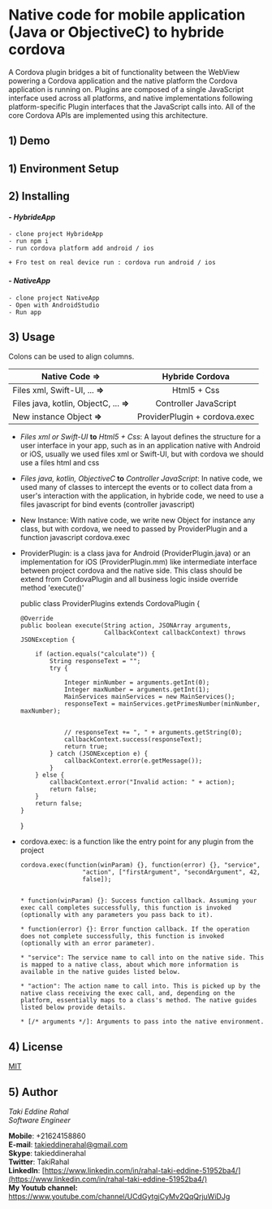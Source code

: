 # Native code for mobile application (Java or ObjectiveC) to hybride cordova

A Cordova plugin bridges a bit of functionality between the WebView powering a Cordova application and the native platform the Cordova application is running on. Plugins are composed of a single JavaScript interface used across all platforms, and native implementations following platform-specific Plugin interfaces that the JavaScript calls into. All of the core Cordova APIs are implemented using this architecture.

## 1) Demo

## 1) Environment Setup

## 2) Installing
    
#### - *HybrideApp* 
    
    - clone project HybrideApp
    - run npm i
    - run cordova platform add android / ios
    
    + Fro test on real device run : cordova run android / ios
    

#### - *NativeApp* 
    - clone project NativeApp
    - Open with AndroidStudio
    - Run app

## 3) Usage

Colons can be used to align columns.

| Native Code =>                                       | Hybride Cordova                     |
| -----------------------------------------------------|:-----------------------------------:|
| Files xml, Swift-UI, ... **=>**                      | Html5 + Css                         |
| Files java, kotlin, ObjectC, ... **=>**              | Controller JavaScript               |
| New instance Object **=>**                           | ProviderPlugin + cordova.exec       |


-   _Files xml or Swift-UI_ **to** _Html5 + Css_: A layout defines the structure for a user interface in your app, 
such as in an application native with Android or iOS, usually we used files xml or Swift-UI, but with cordova 
we should use a files html and css

-   _Files java, kotlin, ObjectiveC_ **to** _Controller JavaScript_: 
In native code, we used many of classes to intercept the events or 
to collect data from a user's interaction with the application, in hybride code, 
we need to use a files javascript for bind events (controller javascript)

-   New Instance: With native code, we write new Object for instance any class, but with cordova,
we need to passed by ProviderPlugin and a function javascript cordova.exec

-   ProviderPlugin: is a class java for Android (ProviderPlugin.java) or an implementation for iOS (ProviderPlugin.mm) 
like intermediate interface between project cordova and the native side. 
This class should be extend from CordovaPlugin and all business logic inside override method 'execute()'

    public class ProviderPlugins extends CordovaPlugin {
    
        @Override
        public boolean execute(String action, JSONArray arguments,
                               CallbackContext callbackContext) throws JSONException {
    
            if (action.equals("calculate")) {
                String responseText = "";
                try {
    
                    Integer minNumber = arguments.getInt(0);
                    Integer maxNumber = arguments.getInt(1);
                    MainServices mainServices = new MainServices();
                    responseText = mainServices.getPrimesNumber(minNumber, maxNumber);
    
    
                    // responseText += ", " + arguments.getString(0);
                    callbackContext.success(responseText);
                    return true;
                } catch (JSONException e) {
                    callbackContext.error(e.getMessage());
                }
            } else {
                callbackContext.error("Invalid action: " + action);
                return false;
            }
            return false;
        }
    }
    
-   cordova.exec: is a function like the entry point for any plugin from the project
    
        cordova.exec(function(winParam) {}, function(error) {}, "service",
                         "action", ["firstArgument", "secondArgument", 42,
                         false]);
                         
                         
        * function(winParam) {}: Success function callback. Assuming your exec call completes successfully, this function is invoked (optionally with any parameters you pass back to it).
        
        * function(error) {}: Error function callback. If the operation does not complete successfully, this function is invoked (optionally with an error parameter).
        
        * "service": The service name to call into on the native side. This is mapped to a native class, about which more information is available in the native guides listed below.
        
        * "action": The action name to call into. This is picked up by the native class receiving the exec call, and, depending on the platform, essentially maps to a class's method. The native guides listed below provide details.
        
        * [/* arguments */]: Arguments to pass into the native environment.


## 4) License
[MIT](https://choosealicense.com/licenses/mit/)


## 5) Author    
*Taki Eddine Rahal*     
*Software Engineer* 
 
**Mobile**: +21624158860    
**E-mail**: [takieddinerahal@gmail.com](mailto:takieddinerahal@gmail.com)      
**Skype**: takieddinerahal      
**Twitter**: TakiRahal    
**LinkedIn**: [https://www.linkedin.com/in/rahal-taki-eddine-51952ba4/](https://www.linkedin.com/in/rahal-taki-eddine-51952ba4/)    
**My Youtub channel:**  https://www.youtube.com/channel/UCdGytgjCyMv2QqQrjuWiDJg